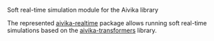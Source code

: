 Soft real-time simulation module for the Aivika library

The represented [aivika-realtime](http://hackage.haskell.org/package/aivika-realtime) package allows running soft real-time 
simulations based on the [aivika-transformers](http://hackage.haskell.org/package/aivika-transformers) library.
